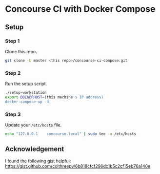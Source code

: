 
# Concourse CI with Docker Compose

## Setup

### Step 1

Clone this repo.

```bash
git clone -b master <this repo>/concourse-ci-compose.git
```

### Step 2

Run the setup script.

```bash
./setup-workstation
export DOCKERHOST=(this machine's IP address)
docker-compose up -d
```

### Step 3

Update your `/etc/hosts` file.

```bash
echo "127.0.0.1    concourse.local" | sudo tee -a /etc/hosts
```

## Acknowledgement

I found the following gist helpful: https://gist.github.com/colthreepv/6b818cfcf296dc1b5c2cf15eb76a140e
